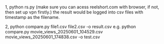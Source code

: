 1, python rs.py 
(make sure you can acess reelshort.com with browser, if not, then set up vpn firstly.)
the result would be logged into csv files with timestamp as the filename.

2, python compare.py file1.csv file2.csv -o result.csv
e.g. python compare.py movie_views_20250601_104529.csv movie_views_20250601_174838.csv -o test.csv

